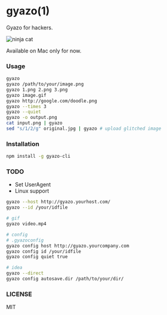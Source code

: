 # gyazo(1)
Gyazo for hackers.

![ninja cat](http://i.gyazo.com/4127de4be736f098edf9492f6cdf4925.gif)

Available on Mac only for now.

### Usage

``` bash
gyazo
gyazo /path/to/your/image.png
gyazo 1.png 2.png 3.png
gyazo image.gif
gyazo http://google.com/doodle.png
gyazo --times 3
gyazo --quiet
gyazo -o output.png
cat input.png | gyazo
sed "s/1/2/g" original.jpg | gyazo # upload glitched image
```

### Installation
``` bash
npm install -g gyazo-cli
```

### TODO
* Set UserAgent
* Linux support

``` bash
gyazo --host http://gyazo.yourhost.com/
gyazo --id /your/idfile

# gif
gyazo video.mp4

# config
# .gyazoconfig
gyazo config host http://gyazo.yourcompany.com
gyazo config id /your/idfile
gyazo config quiet true

# idea
gyazo --direct
gyazo config autosave.dir /path/to/your/dir/
```

### LICENSE
MIT
